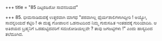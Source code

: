 +++
title = "85 ದಿಟ್ಟರಹಿರೋ ಸಾವನರಿಯದೆ"

+++
85. ಭೀಮನಾಡಿದುದಕ್ಕೆ ಉತ್ತರವಾಗಿ ಮಾಗಧ "ಪರವಾಗಿಲ್ಲ ಧೈರ್ಯಶಾಲಿಗಳಾಗಿದ್ದೀರಿ ! ಅಯ್ಯೋ, ಸಾವನ್ನರಿಯದೆ ಕೆಟ್ಟಿರಿ ! ಈ ದುಷ್ಟ ಗೋಪಾಲನ ಒಡನಾಟದಿಂದ ನಿಮ್ಮ ಗುರುಸಹಿತ ಇಂತಹದಕ್ಕೆ ಗುರಿಯಾದಿರಿ. ಆ ಅತಿಶಯದ ಬ್ರಹ್ಮನಿಗೆ  ಒಡಹುಟ್ಟಿದವರಿಗೆ ಸಮಜೋಡಿಯಲ್ಲವೇ ? ತಾವು ಜಗಜಟ್ಟಿಗಳು !" ಎಂದು ಹಾಸ್ಯದಿಂದ ತಲೆದೂಗಿದ.